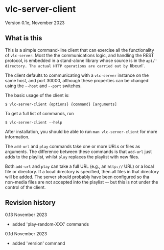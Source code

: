 # vlc-server-client

Version 0.1e, November 2023

## What is this

This is a simple command-line client that can exercise all the functionality
of `vlc-server`. Most the the communications logic, and handling the
REST protocol, is embedded in a stand-alone library whose source is
in the `api/' directory. The actual HTTP operations are carried out by
`libcurl`. 

The client defaults to communicating with a `vlc-server` instance on
the same host, and port 30000, although these properties can be
changed using the `--host` and `--port` switches. 

The basic usage of the client is:

    $ vlc-server-client {options} {command} [arguments]

To get a full list of commands, run

    $ vlc-server-client --help

After installation, you should be able to run `man vlc-server-client`
for more information.

The `add-url` and `play` commands take one or more URLs or files as 
arguments. The difference between these commands is that `add-url` just
adds to the playlist, whilst `play` replaces the playlist with new files.

Both `add-url` and `play` can take a full URL (e.g., an `http://` URL) or
a local file or directory. If a local directory is specified, then
all files in that directory will be added. The server should probably
have been configured so tha non-media files are not accepted into
the playlist -- but this is not under the control of the client.

## Revision history

0.13 November 2023
- added 'play-random-XXX' commands

0.1d November 2023
- added 'version' command



